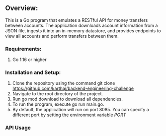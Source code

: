## Overview:
This is a Go program that emulates a RESTful API for money transfers between accounts. The application downloads account information from a JSON file, ingests it into an in-memory datastore, and provides endpoints to view all accounts and perform transfers between them.

### Requirements:
1. Go 1.16 or higher 

### Installation and Setup:

1. Clone the repository using the command git clone https://github.com/karthaj/backend-engineering-challenge
2. Navigate to the root directory of the project. 
3. Run go mod download to download all dependencies.
4. To run the program, execute go run main.go.
5. By default, the application will run on port 8085. You can specify a different port by setting the environment variable _PORT_ 

### API Usage
